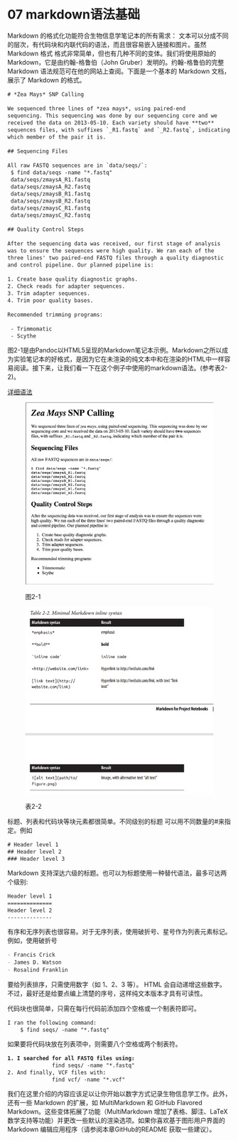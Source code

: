 # 07 markdown语法基础

Markdown 的格式化功能符合生物信息学笔记本的所有需求： 文本可以分成不同的层次，有代码块和内联代码的语法，而且很容易嵌入链接和图片。虽然 Markdown 格式 格式非常简单，但也有几种不同的变体。我们将使用原始的 Markdown，它是由约翰-格鲁伯（John Gruber）发明的。约翰-格鲁伯的完整 Markdown 语法规范可在他的网站上查阅。下面是一个基本的 Markdown 文档，展示了 Markdown 的格式。

```
# *Zea Mays* SNP Calling

We sequenced three lines of *zea mays*, using paired-end
sequencing. This sequencing was done by our sequencing core and we
received the data on 2013-05-10. Each variety should have **two**
sequences files, with suffixes `_R1.fastq` and `_R2.fastq`, indicating
which member of the pair it is.

## Sequencing Files

All raw FASTQ sequences are in `data/seqs/`:
 $ find data/seqs -name "*.fastq"
 data/seqs/zmaysA_R1.fastq
 data/seqs/zmaysA_R2.fastq
 data/seqs/zmaysB_R1.fastq
 data/seqs/zmaysB_R2.fastq
 data/seqs/zmaysC_R1.fastq
 data/seqs/zmaysC_R2.fastq
 
## Quality Control Steps

After the sequencing data was received, our first stage of analysis
was to ensure the sequences were high quality. We ran each of the
three lines' two paired-end FASTQ files through a quality diagnostic
and control pipeline. Our planned pipeline is:

1. Create base quality diagnostic graphs.
2. Check reads for adapter sequences.
3. Trim adapter sequences.
4. Trim poor quality bases.

Recommended trimming programs:

 - Trimmomatic
 - Scythe
```

图2-1是由Pandoc以HTML5呈现的Markdown笔记本示例。Markdown之所以成为实验笔记本的好格式，是因为它在未渲染的纯文本中和在渲染的HTML中一样容易阅读。接下来，让我们看一下在这个例子中使用的markdown语法。(参考表2-2)。

[详细语法](https://markdown.com.cn/)

<figure><img src="../../.gitbook/assets/Pasted image 20231101204109.png" alt=""><figcaption><p>图2-1</p></figcaption></figure>

<figure><img src="../../.gitbook/assets/Pasted image 20231101205636.png" alt=""><figcaption><p>表2-2</p></figcaption></figure>

标题、列表和代码块等块元素都很简单。不同级别的标题 可以用不同数量的#来指定。例如

```
# Header level 1
## Header level 2
### Header level 3
```

Markdown 支持深达六级的标题。也可以为标题使用一种替代语法，最多可达两个级别:

```
Header level 1
==============
Header level 2
--------------
```

有序和无序列表也很容易。对于无序列表，使用破折号、星号作为列表元素标记。例如，使用破折号

```markdown
- Francis Crick
- James D. Watson
- Rosalind Franklin
```

要给列表排序，只需使用数字（如 1、2、3 等）。 HTML 会自动递增这些数字。不过，最好还是给要点编上清楚的序号，这样纯文本版本才具有可读性。

代码块也很简单，只需在每行代码前添加四个空格或一个制表符即可。

```
I ran the following command:
	$ find seqs/ -name "*.fastq" 
```

如果要将代码块放在列表项中，则需要八个空格或两个制表符。

<pre><code><strong>1. I searched for all FASTQ files using:
</strong>              find seqs/ -name "*.fastq"
2. And finally, VCF files with:
              find vcf/ -name "*.vcf"
</code></pre>

我们在这里介绍的内容应该足以让你开始以数字方式记录生物信息学工作。此外，还有一些 Markdown 的扩展，如 MultiMarkdown 和 GitHub Flavored Markdown。这些变体拓展了功能（MultiMarkdown 增加了表格、脚注、LaTeX 数学支持等功能）并更改一些默认的渲染选项。如果你喜欢基于图形用户界面的Markdown 编辑应用程序（请参阅本章GitHub的README 获取一些建议）。
